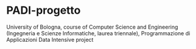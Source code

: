 # PADI-progetto
University of Bologna, course of Computer Science and Engineering (Ingegneria e Scienze Informatiche, laurea triennale), Programmazione di Applicazioni Data Intensive project
